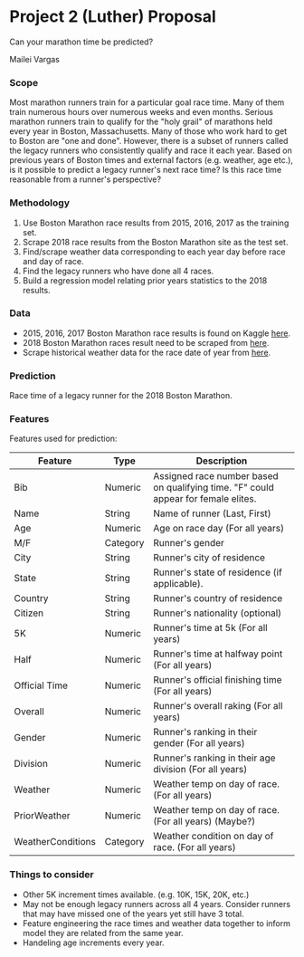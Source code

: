 # Project 2 (Luther) Proposal

Can your marathon time be predicted?

Mailei Vargas



### Scope

Most marathon runners train for a particular goal race time.  Many of them train numerous hours over numerous weeks and even months.  Serious marathon runners train to qualify for the "holy grail" of marathons held every year in Boston, Massachusetts.  Many of those who work hard to get to Boston are "one and done".  However, there is a subset of runners called the legacy runners who consistently qualify and race it each year.  Based on previous years of Boston times and external factors (e.g. weather, age etc.), is it possible to predict a legacy runner's next race time?  Is this race time reasonable from a runner's perspective?  

### Methodology

1. Use Boston Marathon race results from 2015, 2016, 2017 as the training set. 
2. Scrape 2018 race results from the Boston Marathon site as the test set. 
3. Find/scrape weather data corresponding to each year day before race and day of race.
4. Find the legacy runners who have done all 4 races.  
5. Build a regression model relating prior years statistics to the 2018 results. 



### Data

* 2015, 2016, 2017 Boston Marathon race results is found on Kaggle [here](https://www.kaggle.com/rojour/boston-results).
* 2018 Boston Marathon races result need to be scraped from [here](http://registration.baa.org/2018/cf/Public/iframe_ResultsSearch.cfm ). 
* Scrape historical weather data for the race date of year from [here](https://www.wunderground.com/history/).



### Prediction

Race time of a legacy runner for the 2018 Boston Marathon. 



### Features

Features used for prediction:

| **Feature**       | **Type** | **Description**                                              |
| ----------------- | -------- | ------------------------------------------------------------ |
| Bib               | Numeric  | Assigned race number based on qualifying time. "F" could appear for female elites. |
| Name              | String   | Name of runner (Last, First)                                 |
| Age               | Numeric  | Age on race day (For all years)                              |
| M/F               | Category | Runner's gender                                              |
| City              | String   | Runner's city of residence                                   |
| State             | String   | Runner's state of residence (if applicable).                 |
| Country           | String   | Runner's country of residence                                |
| Citizen           | String   | Runner's nationality (optional)                              |
| 5K                | Numeric  | Runner's time at 5k (For all years)                          |
| Half              | Numeric  | Runner's time at halfway point (For all years)               |
| Official Time     | Numeric  | Runner's official finishing time (For all years)             |
| Overall           | Numeric  | Runner's overall raking (For all years)                      |
| Gender            | Numeric  | Runner's ranking in their gender (For all years)             |
| Division          | Numeric  | Runner's ranking in their age division (For all years)       |
| Weather           | Numeric  | Weather temp on day of race. (For all years)                 |
| PriorWeather      | Numeric  | Weather temp on day of race. (For all years)  (Maybe?)       |
| WeatherConditions | Category | Weather condition on day of race. (For all years)            |



### Things to consider

* Other 5K increment times available. (e.g. 10K, 15K, 20K, etc.)
* May not be enough legacy runners across all 4 years.  Consider runners that may have missed one of the years yet still have 3 total.
* Feature engineering the race times and weather data together to inform model they are related from the same year. 
* Handeling age increments every year.    